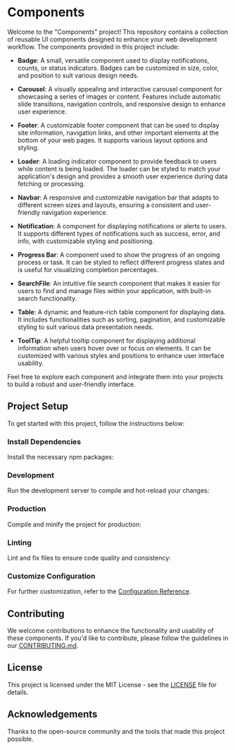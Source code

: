 # Components

Welcome to the "Components" project! This repository contains a collection of reusable UI components designed to enhance your web development workflow. The components provided in this project include:

- **Badge**: A small, versatile component used to display notifications, counts, or status indicators. Badges can be customized in size, color, and position to suit various design needs.

- **Carousel**: A visually appealing and interactive carousel component for showcasing a series of images or content. Features include automatic slide transitions, navigation controls, and responsive design to enhance user experience.

- **Footer**: A customizable footer component that can be used to display site information, navigation links, and other important elements at the bottom of your web pages. It supports various layout options and styling.

- **Loader**: A loading indicator component to provide feedback to users while content is being loaded. The loader can be styled to match your application's design and provides a smooth user experience during data fetching or processing.

- **Navbar**: A responsive and customizable navigation bar that adapts to different screen sizes and layouts, ensuring a consistent and user-friendly navigation experience.

- **Notification**: A component for displaying notifications or alerts to users. It supports different types of notifications such as success, error, and info, with customizable styling and positioning.

- **Progress Bar**: A component used to show the progress of an ongoing process or task. It can be styled to reflect different progress states and is useful for visualizing completion percentages.

- **SearchFile**: An intuitive file search component that makes it easier for users to find and manage files within your application, with built-in search functionality.

- **Table**: A dynamic and feature-rich table component for displaying data. It includes functionalities such as sorting, pagination, and customizable styling to suit various data presentation needs.

- **ToolTip**: A helpful tooltip component for displaying additional information when users hover over or focus on elements. It can be customized with various styles and positions to enhance user interface usability.

Feel free to explore each component and integrate them into your projects to build a robust and user-friendly interface.


## Project Setup

To get started with this project, follow the instructions below:

### Install Dependencies

Install the necessary npm packages:




### Development

Run the development server to compile and hot-reload your changes:



### Production

Compile and minify the project for production:



### Linting

Lint and fix files to ensure code quality and consistency:



### Customize Configuration

For further customization, refer to the [Configuration Reference](https://cli.vuejs.org/config/).



## Contributing

We welcome contributions to enhance the functionality and usability of these components. If you'd like to contribute, please follow the guidelines in our [CONTRIBUTING.md](CONTRIBUTING.md).



## License

This project is licensed under the MIT License - see the [LICENSE](LICENSE) file for details.



## Acknowledgements

Thanks to the open-source community and the tools that made this project possible.


